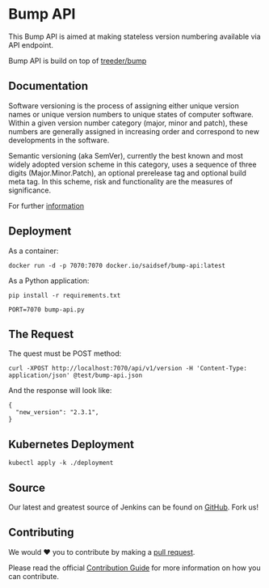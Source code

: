 # Bump API

This Bump API is aimed at making stateless version numbering available via API endpoint.

Bump API is build on top of [treeder/bump](https://hub.docker.com/r/treeder/bump/)

## Documentation

Software versioning is the process of assigning either unique version names or unique version numbers to unique states of computer software. Within a given version number category (major, minor and patch), these numbers are generally assigned in increasing order and correspond to new developments in the software. 

Semantic versioning (aka SemVer), currently the best known and most widely adopted version scheme in this category, uses a sequence of three digits (Major.Minor.Patch), an optional prerelease tag and optional build meta tag. In this scheme, risk and functionality are the measures of significance.

For further [information](https://en.wikipedia.org/wiki/Software_versioning)

## Deployment

As a container:

```shell
docker run -d -p 7070:7070 docker.io/saidsef/bump-api:latest
```

As a Python application:

```shell
pip install -r requirements.txt

PORT=7070 bump-api.py
```

## The Request

The quest must be POST method:

```shell
curl -XPOST http://localhost:7070/api/v1/version -H 'Content-Type: application/json' @test/bump-api.json
```

And the response will look like:

```shell
{
  "new_version": "2.3.1",
}
```

## Kubernetes Deployment

```shell
kubectl apply -k ./deployment
```

## Source

Our latest and greatest source of Jenkins can be found on [GitHub](#deployment). Fork us!

## Contributing

We would :heart:  you to contribute by making a [pull request](https://github.com/saidsef/bump-api/pulls).

Please read the official [Contribution Guide](./CONTRIBUTING.md) for more information on how you can contribute.
